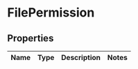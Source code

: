 

# FilePermission


## Properties

| Name | Type | Description | Notes |
|------------ | ------------- | ------------- | -------------|



